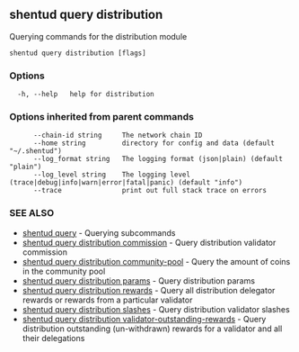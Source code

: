 ## shentud query distribution

Querying commands for the distribution module

```
shentud query distribution [flags]
```

### Options

```
  -h, --help   help for distribution
```

### Options inherited from parent commands

```
      --chain-id string     The network chain ID
      --home string         directory for config and data (default "~/.shentud")
      --log_format string   The logging format (json|plain) (default "plain")
      --log_level string    The logging level (trace|debug|info|warn|error|fatal|panic) (default "info")
      --trace               print out full stack trace on errors
```

### SEE ALSO

* [shentud query](shentud_query.md)	 - Querying subcommands
* [shentud query distribution commission](shentud_query_distribution_commission.md)	 - Query distribution validator commission
* [shentud query distribution community-pool](shentud_query_distribution_community-pool.md)	 - Query the amount of coins in the community pool
* [shentud query distribution params](shentud_query_distribution_params.md)	 - Query distribution params
* [shentud query distribution rewards](shentud_query_distribution_rewards.md)	 - Query all distribution delegator rewards or rewards from a particular validator
* [shentud query distribution slashes](shentud_query_distribution_slashes.md)	 - Query distribution validator slashes
* [shentud query distribution validator-outstanding-rewards](shentud_query_distribution_validator-outstanding-rewards.md)	 - Query distribution outstanding (un-withdrawn) rewards for a validator and all their delegations


